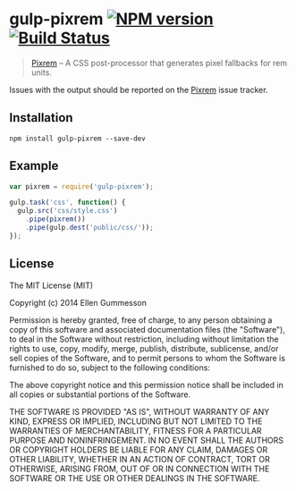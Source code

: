 # gulp-pixrem [![NPM version](https://badge.fury.io/js/gulp-pixrem.png)](http://badge.fury.io/js/gulp-pixrem) [![Build Status](https://travis-ci.org/gummesson/gulp-pixrem.png?branch=master)](https://travis-ci.org/gummesson/gulp-pixrem)

> [Pixrem](https://github.com/robwierzbowski/node-pixrem) – A CSS post-processor that generates pixel fallbacks for rem units.

Issues with the output should be reported on the [Pixrem](https://github.com/robwierzbowski/node-pixrem) issue tracker.

## Installation

~~~ shell
npm install gulp-pixrem --save-dev
~~~

## Example

~~~ javascript
var pixrem = require('gulp-pixrem');

gulp.task('css', function() {
  gulp.src('css/style.css')
    .pipe(pixrem())
    .pipe(gulp.dest('public/css/'));
});
~~~

## License

The MIT License (MIT)

Copyright (c) 2014 Ellen Gummesson

Permission is hereby granted, free of charge, to any person obtaining a copy
of this software and associated documentation files (the "Software"), to deal
in the Software without restriction, including without limitation the rights
to use, copy, modify, merge, publish, distribute, sublicense, and/or sell
copies of the Software, and to permit persons to whom the Software is
furnished to do so, subject to the following conditions:

The above copyright notice and this permission notice shall be included in
all copies or substantial portions of the Software.

THE SOFTWARE IS PROVIDED "AS IS", WITHOUT WARRANTY OF ANY KIND, EXPRESS OR
IMPLIED, INCLUDING BUT NOT LIMITED TO THE WARRANTIES OF MERCHANTABILITY,
FITNESS FOR A PARTICULAR PURPOSE AND NONINFRINGEMENT. IN NO EVENT SHALL THE
AUTHORS OR COPYRIGHT HOLDERS BE LIABLE FOR ANY CLAIM, DAMAGES OR OTHER
LIABILITY, WHETHER IN AN ACTION OF CONTRACT, TORT OR OTHERWISE, ARISING FROM,
OUT OF OR IN CONNECTION WITH THE SOFTWARE OR THE USE OR OTHER DEALINGS IN
THE SOFTWARE.

